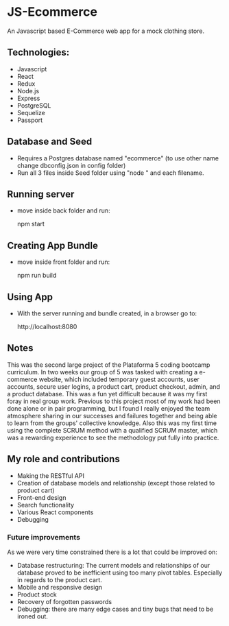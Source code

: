 # JS-Ecommerce
An Javascript based E-Commerce web app for a mock clothing store.

## Technologies:

* Javascript
* React
* Redux
* Node.js
* Express
* PostgreSQL
* Sequelize
* Passport

## Database and Seed
 
* Requires a Postgres database named "ecommerce" (to use other name change dbconfig.json in config folder)
* Run all 3 files inside Seed folder using "node " and each filename.

## Running server

* move inside back folder and run:

    npm start
    
## Creating App Bundle

* move inside front folder and run:

    npm run build

## Using App

* With the server running and bundle created, in a browser go to:
    
    http://localhost:8080
    
## Notes

This was the second large project of the Plataforma 5 coding bootcamp curriculum. In two weeks our group of 5 was tasked with creating a e-commerce website, which included temporary guest accounts, user accounts, secure user logins, a product cart, product checkout, admin, and a product database. This was a fun yet difficult because it was my first foray in real group work. Previous to this project most of my work had been done alone or in pair programming, but I found I really enjoyed the team atmosphere sharing in our successes and failures together and being able to learn from the groups' collective knowledge. Also this was my first time using the complete SCRUM method with a qualified SCRUM master, which was a rewarding experience to see the methodology put fully into practice.  

## My role and contributions

* Making the RESTful API
* Creation of database models and relationship (except those related to product cart)
* Front-end design
* Search functionality
* Various React components
* Debugging

### Future improvements

As we were very time constrained there is a lot that could be improved on:

* Database restructuring: The current models and relationships of our database proved to be inefficient using too many pivot tables. Especially in regards to the product cart. 
* Mobile and responsive design
* Product stock
* Recovery of forgotten passwords
* Debugging: there are many edge cases and tiny bugs that need to be ironed out.
